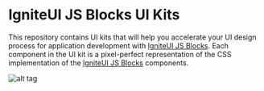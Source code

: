 # IgniteUI JS Blocks UI Kits

This repository contains UI kits that will help you accelerate your UI design process for application development with [IgniteUI JS Blocks](https://github.com/IgniteUI/igniteui-js-blocks).
Each component in the UI kit is a pixel-perfect representation of the CSS implementation of the [IgniteUI JS Blocks](https://github.com/IgniteUI/igniteui-js-blocks) components.

![alt tag](https://rawgit.com/IgniteUI/js-blocks-ui-kits/master/images/sketch-kit.png)